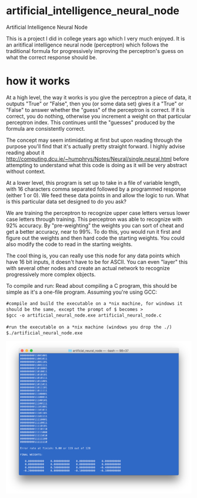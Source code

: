 # artificial_intelligence_neural_node
Artificial Intelligence Neural Node

This is a project I did in college years ago which I very much enjoyed. It is an aritifical intelligence neural node (perceptron) which follows the traditional formula for progressively improving the perceptron's guess on what the correct response should be.

# how it works

At a high level, the way it works is you give the perceptron a piece of data, it outputs "True" or "False", then you (or
some data set) gives it a "True" or "False" to answer whether the "guess" of the perceptron is correct. If it is correct, you
do nothing, otherwise you increment a weight on that particular perceptron index. This continues until the "guesses" produced by the formula are consistently correct.

The concept may seem intimidating at first but upon reading through the purpose you'll find that it's actually pretty straight forward. I highly advise reading about it http://computing.dcu.ie/~humphrys/Notes/Neural/single.neural.html before attempting to understand what
this code is doing as it will be very abstract without context.

At a lower level, this program is set up to take in a file of variable length, with 16 characters comma separated followed by a programmed response (either 1 or 0). We feed these data points in and allow the logic to run. What is this particular data set designed to do you ask?

We are training the perceptron to recognize upper case letters versus lower case letters through training. This perceptron was able to recognize with 92% accuracy. By "pre-weighting" the weights you can sort of cheat and get a better accuracy, near to 99%. To do this, you would run it first and figure out the weights and then hard code the starting weights. You could also modify the code to read in the starting weights.

The cool thing is, you can really use this node for any data points which have 16 bit inputs, it doesn't have to be for ASCII. You can even "layer" this with several other nodes and create an actual network to recognize progressively more complex objects.

To compile and run: Read about compiling a C program, this should be simple as it's a one-file program. Assuming you're using GCC:
    
    #compile and build the executable on a *nix machine, for windows it should be the same, except the prompt of $ becomes > 
    $gcc -o artificial_neural_node.exe artificial_neural_node.c
    
    #run the executable on a *nix machine (windows you drop the ./)
    $./artificial_neural_node.exe

![Perceptron Screenshot](https://github.com/amnolan/artificial_intelligence_neural_node_v01/raw/master/perceptron_screenshot.png?)
